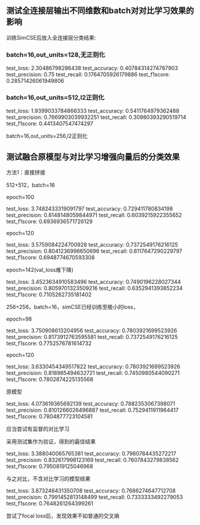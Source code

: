## 测试全连接层输出不同维数和batch对对比学习效果的影响

训练SimCSE后放入全连接层分类结果:

### batch=16,out_units=128,无正则化

test_loss: 2.30486798286438
test_accuracy: 0.40784314274787903
test_precision: 0.75
test_recall: 0.1764705926179886
test_f1score: 0.28571426061949806

### batch=16,out_units=512,l2正则化

test_loss: 1.9399033784866333
test_accuracy: 0.5411764979362488
test_precision: 0.7669903039932251
test_recall: 0.30980393290519714
test_f1score: 0.4413407547474297

batch=16,out_units=256,l2正则化

## 测试融合原模型与对比学习增强向量后的分类效果

方法1：直接拼接

512+512，batch=16

epoch=100

test_loss: 3.7482433319091797
test_accuracy: 0.729411780834198
test_precision: 0.8148148059844971
test_recall: 0.6039215922355652
test_f1score: 0.6936936571726129

epoch=120

test_loss: 3.5759084224700928
test_accuracy: 0.7372549176216125
test_precision: 0.8041236996650696
test_recall: 0.6117647290229797
test_f1score: 0.6948774670593308

epoch=142(val_loss难下降)

test_loss: 3.4523634910583496
test_accuracy: 0.7490196228027344
test_precision: 0.8059701323509216
test_recall: 0.6352941393852234
test_f1score: 0.7105262735181402

256+256，batch=16，simCSE已经训练至极小的loss，

epoch=98

test_loss: 3.750908613204956
test_accuracy: 0.7803921699523926
test_precision: 0.8173912763595581
test_recall: 0.7372549176216125
test_f1score: 0.7752576781614732

epoch=120

test_loss: 3.6330454349517822
test_accuracy: 0.7803921699523926
test_precision: 0.818965494632721
test_recall: 0.7450980544090271
test_f1score: 0.7802874225135568

原模型

test_loss: 4.073619365692139
test_accuracy: 0.7882353067398071
test_precision: 0.8101266026496887
test_recall: 0.7529411911964417
test_f1score: 0.7804877723104581

应当尝试有监督的对比学习

采用测试集作为验证，得到的最佳结果

test_loss: 3.388040065765381
test_accuracy: 0.7960784435272217
test_precision: 0.832617998123169
test_recall: 0.7607843279838562
test_f1score: 0.7950819125046968

与之对比，不含对比学习的模型结果

test_loss: 3.873246431350708
test_accuracy: 0.7686274647712708
test_precision: 0.7991452813148499
test_recall: 0.7333333492279053
test_f1score: 0.7648261264399261

尝试了focal loss后，发现效果不如普通的交叉熵
